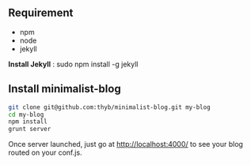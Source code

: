 Requirement
-----------

* npm
* node
* jekyll

__Install Jekyll__ : sudo npm install -g jekyll

Install minimalist-blog
-----------------------

 ```bash
git clone git@github.com:thyb/minimalist-blog.git my-blog
cd my-blog
npm install
grunt server
 ```

Once server launched, just go at [http://localhost:4000/](http://localhost:4000/) to see your blog routed on your conf.js.